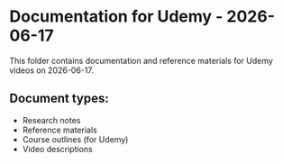 # Documentation for Udemy - 2026-06-17

This folder contains documentation and reference materials for Udemy videos on 2026-06-17.

## Document types:
- Research notes
- Reference materials
- Course outlines (for Udemy)
- Video descriptions
